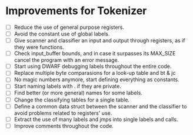 # Improvements for Tokenizer

- [ ] Reduce the use of general purpose registers.
- [ ] Avoid the constant use of global labels.
- [ ] Give scanner and classifier an input and output through registers, as if they were functions.
- [ ] Check input_buffer bounds, and in case it surpasses its MAX_SIZE cancel the program with an error message.
- [ ] Start using DWARF debugging labels throughout the entire code.
- [ ] Replace multiple byte comparasions for a look-up table and bt & jc
- [ ] No magic numbers anymore, start defining everything as constants.
- [ ] Start naming labels with . if they are private.
- [ ] Find better (or more general) names for some labels.
- [ ] Change the classifying tables for a single table.
- [ ] Define a common data struct between the scanner and the classifier to avoid problems related to registers' use.
- [ ] Extract the use of many labels and jmps into single labels and calls.
- [ ] Improve comments throughout the code.
